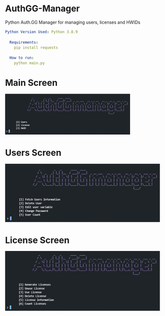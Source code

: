 # AuthGG-Manager
Python Auth.GG Manager for managing users, licenses and HWIDs

```yaml
Python Version Used: Python 3.8.9
  
  Requirements:
    pip install requests
  
  How to run:
    python main.py
```

# Main Screen
![Screenshot](pictures/unknown.png)

# Users Screen
![Screenshot](pictures/users.png)

# License Screen
![Screenshot](pictures/licenses.png)
